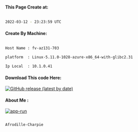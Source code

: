 
   
#### This Page Create at:

```bash

2022-03-12 - 23:23:59 UTC

```

#### Create By Machine:

```bash

Host Name : fv-az131-703

platform  : Linux-5.11.0-1028-azure-x86_64-with-glibc2.31

Ip Local  : 10.1.0.41

```
#### Download This code Here:

[![GitHub release (latest by date)](https://img.shields.io/github/v/release/Afrodille-Charpie/App-Run-1?style=for-the-badge&label=Download)](https://github.com/Afrodille-Charpie/App-Run-1/releases) 

</p> 

#### About Me :

[![app-run](https://github.com/Afrodille-Charpie/App-Run-1/actions/workflows/app-run.yml/badge.svg)](https://github.com/Afrodille-Charpie/App-Run-1/actions/workflows/app-run.yml)

```bash

Afrodille-Charpie

```

